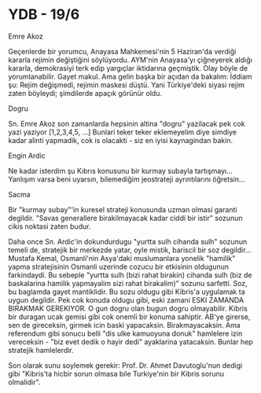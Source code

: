# YDB - 19/6

Emre Akoz

Geçenlerde bir yorumcu, Anayasa Mahkemesi'nin 5 Haziran'da verdiği kararla rejimin değiştiğini söylüyordu. AYM'nin Anayasa'yı çiğneyerek aldığı kararla, demokrasiyi terk edip yargıçlar iktidarına geçmiştik. Olay böyle de yorumlanabilir. Gayet makul. Ama gelin başka bir açıdan da bakalım: İddiam şu: Rejim değişmedi, rejimin maskesi düştü. Yani Türkiye'deki siyasi rejim zaten böyleydi; şimdilerde apaçık görünür oldu.

Dogru

Sn. Emre Akoz son zamanlarda hepsinin altina "dogru" yazilacak pek cok yazi yaziyor [1,2,3,4,5, ...] Bunlari teker teker eklemeyelim diye simdiye kadar alinti yapmadik, cok is olacakti - siz en iyisi kaynagindan bakin.

Engin Ardic

Ne kadar isterdim şu Kıbrıs konusunu bir kurmay subayla tartışmayı... Yanlışım varsa beni uyarsın, bilemediğim jeostrateji ayrıntılarını öğretsin...

Sacma

Bir "kurmay subay"'in kuresel strateji konusunda uzman olmasi garanti degildir. "Savas generallere birakilmayacak kadar ciddi bir istir" sozunun cikis noktasi zaten budur.

Daha once Sn. Ardic'in dokundurdugu "yurtta sulh cihanda sulh" sozunun temeli de, stratejik bir merkezde yatar, oyle mistik, bariscil bir soz degildir... Mustafa Kemal, Osmanli'nin Asya'daki muslumanlara yonelik "hamilik" yapma stratejisinin Osmanli uzerinde cozucu bir etkisinin oldugunun farkindaydi. Bu sebeple "yurtta sulh (bizi rahat birakin) cihanda sulh (biz de baskalarina hamilik yapmayalim sizi rahat birakalim)" sozunu sarfetti. Soz, bu baglamda gayet mantiklidir. Bu sozu oldugu gibi Kibris'a uygulamak ta uygun degildir. Pek cok konuda oldugu gibi, eski zamani ESKI ZAMANDA BIRAKMAK GEREKIYOR. O gun dogru olan bugun dogru olmayabilir. Kibris bir duragan ucak gemisi gibi cok onemli bir konuma sahiptir. AB'ye girerse, sen de gireceksin, girmek icin baski yapacaksin. Birakmayacaksin. Ama referendum gibi sonucu belli "dis ulke kamuoyuna donuk" hamlelere izin vereceksin - "biz evet dedik o hayir dedi" ayaklarina yatacaksin. Bunlar hep stratejik hamlelerdir.

Son olarak sunu soylemek gerekir: Prof. Dr. Ahmet Davutoglu'nun dedigi gibi "Kibris'ta hicbir sorun olmasa bile Turkiye'nin bir Kibris sorunu olmalidir".

